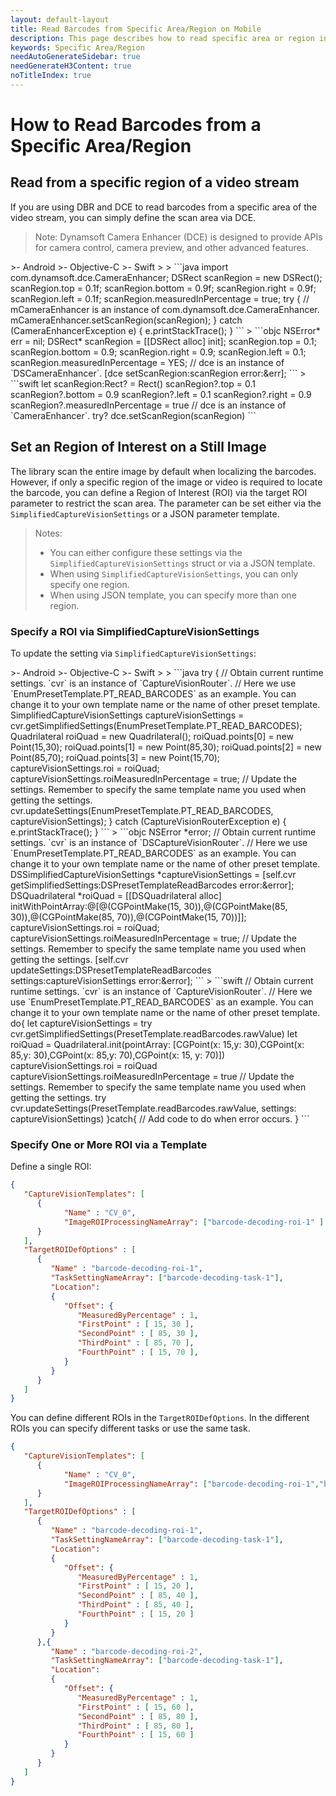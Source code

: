 ```yaml
---
layout: default-layout
title: Read Barcodes from Specific Area/Region on Mobile
description: This page describes how to read specific area or region in Dynamsoft Barcode Reader SDK Mobile Edition.
keywords: Specific Area/Region
needAutoGenerateSidebar: true
needGenerateH3Content: true
noTitleIndex: true
---
```


# How to Read Barcodes from a Specific Area/Region

## Read from a specific region of a video stream

If you are using DBR and DCE to read barcodes from a specific area of the video stream, you can simply define the scan area via DCE.

> Note: Dynamsoft Camera Enhancer (DCE) is designed to provide APIs for camera control, camera preview, and other advanced features.

<div class="sample-code-prefix template2"></div>
   >- Android
   >- Objective-C
   >- Swift
   >
>
```java
import com.dynamsoft.dce.CameraEnhancer;
DSRect scanRegion = new DSRect();
scanRegion.top = 0.1f;
scanRegion.bottom = 0.9f;
scanRegion.right = 0.9f;
scanRegion.left = 0.1f;
scanRegion.measuredInPercentage = true;
try {
   // mCameraEnhancer is an instance of com.dynamsoft.dce.CameraEnhancer.
   mCameraEnhancer.setScanRegion(scanRegion);
} catch (CameraEnhancerException e) {
   e.printStackTrace();
}
```
>
```objc
NSError* err = nil;
DSRect* scanRegion = [[DSRect alloc] init];
scanRegion.top = 0.1;
scanRegion.bottom = 0.9;
scanRegion.right = 0.9;
scanRegion.left = 0.1;
scanRegion.measuredInPercentage = YES;
// dce is an instance of `DSCameraEnhancer`.
[dce setScanRegion:scanRegion error:&err];
```
>
```swift
let scanRegion:Rect? = Rect()
scanRegion?.top = 0.1
scanRegion?.bottom = 0.9
scanRegion?.left = 0.1
scanRegion?.right = 0.9
scanRegion?.measuredInPercentage = true
// dce is an instance of `CameraEnhancer`.
try? dce.setScanRegion(scanRegion)
```

## Set an Region of Interest on a Still Image

The library scan the entire image by default when localizing the barcodes. However, if only a specific region of the image or video is required to locate the barcode, you can define a Region of Interest (ROI) via the target ROI parameter to restrict the scan area. The parameter can be set either via the `SimplifiedCaptureVisionSettings` or a JSON parameter template.

> Notes:
>
> - You can either configure these settings via the `SimplifiedCaptureVisionSettings` struct or via a JSON template.
> - When using `SimplifiedCaptureVisionSettings`, you can only specify one region.
> - When using JSON template, you can specify more than one region.

### Specify a ROI via SimplifiedCaptureVisionSettings

To update the setting via `SimplifiedCaptureVisionSettings`:

<div class="sample-code-prefix template2"></div>
   >- Android
   >- Objective-C
   >- Swift
   >
>
```java
try {
   // Obtain current runtime settings. `cvr` is an instance of `CaptureVisionRouter`.
   // Here we use `EnumPresetTemplate.PT_READ_BARCODES` as an example. You can change it to your own template name or the name of other preset template.
   SimplifiedCaptureVisionSettings captureVisionSettings = cvr.getSimplifiedSettings(EnumPresetTemplate.PT_READ_BARCODES);
   Quadrilateral roiQuad = new Quadrilateral();
   roiQuad.points[0] = new Point(15,30);
   roiQuad.points[1] = new Point(85,30);
   roiQuad.points[2] = new Point(85,70);
   roiQuad.points[3] = new Point(15,70);
   captureVisionSettings.roi = roiQuad;
   captureVisionSettings.roiMeasuredInPercentage = true;
   // Update the settings. Remember to specify the same template name you used when getting the settings.
   cvr.updateSettings(EnumPresetTemplate.PT_READ_BARCODES, captureVisionSettings);
} catch (CaptureVisionRouterException e) {
   e.printStackTrace();
}
```
>
```objc
NSError *error;
// Obtain current runtime settings. `cvr` is an instance of `DSCaptureVisionRouter`.
// Here we use `EnumPresetTemplate.PT_READ_BARCODES` as an example. You can change it to your own template name or the name of other preset template.
DSSimplifiedCaptureVisionSettings *captureVisionSettings = [self.cvr getSimplifiedSettings:DSPresetTemplateReadBarcodes error:&error];
DSQuadrilateral *roiQuad = [[DSQuadrilateral alloc] initWithPointArray:@[@(CGPointMake(15, 30)),@(CGPointMake(85, 30)),@(CGPointMake(85, 70)),@(CGPointMake(15, 70))]];
captureVisionSettings.roi = roiQuad;
captureVisionSettings.roiMeasuredInPercentage = true;
// Update the settings. Remember to specify the same template name you used when getting the settings.
[self.cvr updateSettings:DSPresetTemplateReadBarcodes settings:captureVisionSettings error:&error];
```
>
```swift
// Obtain current runtime settings. `cvr` is an instance of `CaptureVisionRouter`.
// Here we use `EnumPresetTemplate.PT_READ_BARCODES` as an example. You can change it to your own template name or the name of other preset template.
do{
   let captureVisionSettings = try cvr.getSimplifiedSettings(PresetTemplate.readBarcodes.rawValue)
   let roiQuad = Quadrilateral.init(pointArray: [CGPoint(x: 15,y: 30),CGPoint(x: 85,y: 30),CGPoint(x: 85,y: 70),CGPoint(x: 15, y: 70)])
   captureVisionSettings.roi = roiQuad
   captureVisionSettings.roiMeasuredInPercentage = true
   // Update the settings. Remember to specify the same template name you used when getting the settings.
   try cvr.updateSettings(PresetTemplate.readBarcodes.rawValue, settings: captureVisionSettings)
}catch{
   // Add code to do when error occurs.
}
```

### Specify One or More ROI via a Template

Define a single ROI:

```json
{
   "CaptureVisionTemplates": [
      {
            "Name" : "CV_0",
            "ImageROIProcessingNameArray": ["barcode-decoding-roi-1" ]
      }       
   ],
   "TargetROIDefOptions" : [
      {
         "Name" : "barcode-decoding-roi-1",
         "TaskSettingNameArray": ["barcode-decoding-task-1"],
         "Location": 
         {
            "Offset": {
               "MeasuredByPercentage" : 1,
               "FirstPoint" : [ 15, 30 ],
               "SecondPoint" : [ 85, 30 ],
               "ThirdPoint" : [ 85, 70 ],
               "FourthPoint" : [ 15, 70 ],
            }
         }
      }
   ]
}
```

You can define different ROIs in the `TargetROIDefOptions`. In the different ROIs you can specify different tasks or use the same task.

```json
{
   "CaptureVisionTemplates": [
      {
            "Name" : "CV_0",
            "ImageROIProcessingNameArray": ["barcode-decoding-roi-1","barcode-decoding-roi-2" ]
      }       
   ],
   "TargetROIDefOptions" : [
      {
         "Name" : "barcode-decoding-roi-1",
         "TaskSettingNameArray": ["barcode-decoding-task-1"],
         "Location": 
         {
            "Offset": {
               "MeasuredByPercentage" : 1,
               "FirstPoint" : [ 15, 20 ],
               "SecondPoint" : [ 85, 40 ],
               "ThirdPoint" : [ 85, 40 ],
               "FourthPoint" : [ 15, 20 ]
            }
         }
      },{
         "Name" : "barcode-decoding-roi-2",
         "TaskSettingNameArray": ["barcode-decoding-task-1"],
         "Location": 
         {
            "Offset": {
               "MeasuredByPercentage" : 1,
               "FirstPoint" : [ 15, 60 ],
               "SecondPoint" : [ 85, 80 ],
               "ThirdPoint" : [ 85, 80 ],
               "FourthPoint" : [ 15, 60 ]
            }
         }
      }
   ]
}
```
